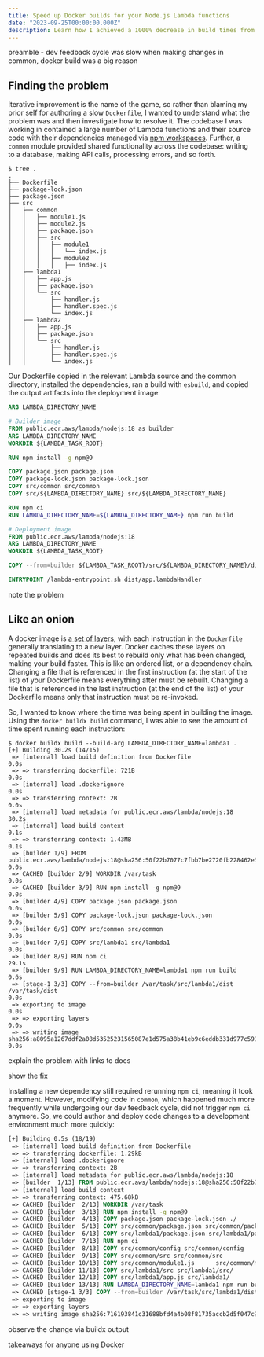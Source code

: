 ```yaml
---
title: Speed up Docker builds for your Node.js Lambda functions
date: "2023-09-25T00:00:00.000Z"
description: Learn how I achieved a 1000% decrease in build times from a few lines worth of code changes in my npm workspace.
---
```


preamble - dev feedback cycle was slow when making changes in common, docker build was a big reason

## Finding the problem

Iterative improvement is the name of the game, so rather than blaming my prior self for authoring a slow `Dockerfile`, I wanted to understand what the problem was and then investigate how to resolve it.
The codebase I was working in contained a large number of Lambda functions and their source code with their dependencies managed via [npm workspaces](https://docs.npmjs.com/cli/v10/using-npm/workspaces?v=true).
Further, a `common` module provided shared functionality across the codebase: writing to a database, making API calls, processing errors, and so forth.

```shell
$ tree .
.
├── Dockerfile
├── package-lock.json
├── package.json
├── src
│   ├── common
│   │   ├── module1.js
│   │   ├── module2.js
│   │   ├── package.json
│   │   ├── src
│   │   │   ├── module1
│   │   │   │   └── index.js
│   │   │   ├── module2
│   │   │   │   ├── index.js
│   ├── lambda1
│   │   ├── app.js
│   │   ├── package.json
│   │   └── src
│   │       ├── handler.js
│   │       ├── handler.spec.js
│   │       └── index.js
│   ├── lambda2
│   │   ├── app.js
│   │   ├── package.json
│   │   └── src
│   │       ├── handler.js
│   │       ├── handler.spec.js
│   │       └── index.js
```

Our Dockerfile copied in the relevant Lambda source and the common directory, installed the dependencies, ran a build with `esbuild`, and copied the output artifacts into the deployment image: 

```Dockerfile
ARG LAMBDA_DIRECTORY_NAME

# Builder image
FROM public.ecr.aws/lambda/nodejs:18 as builder
ARG LAMBDA_DIRECTORY_NAME
WORKDIR ${LAMBDA_TASK_ROOT}

RUN npm install -g npm@9

COPY package.json package.json
COPY package-lock.json package-lock.json
COPY src/common src/common
COPY src/${LAMBDA_DIRECTORY_NAME} src/${LAMBDA_DIRECTORY_NAME}

RUN npm ci
RUN LAMBDA_DIRECTORY_NAME=${LAMBDA_DIRECTORY_NAME} npm run build

# Deployment image
FROM public.ecr.aws/lambda/nodejs:18
ARG LAMBDA_DIRECTORY_NAME
WORKDIR ${LAMBDA_TASK_ROOT}

COPY --from=builder ${LAMBDA_TASK_ROOT}/src/${LAMBDA_DIRECTORY_NAME}/dist ${LAMBDA_TASK_ROOT}/dist

ENTRYPOINT /lambda-entrypoint.sh dist/app.lambdaHandler
```

note the problem 

## Like an onion

A docker image is [a set of layers](https://docs.docker.com/build/guide/layers/), with each instruction in the `Dockerfile` generally translating to a new layer.
Docker caches these layers on repeated builds and does its best to rebuild only what has been changed, making your build faster.
This is like an ordered list, or a dependency chain.
Changing a file that is referenced in the first instruction (at the start of the list) of your Dockerfile means everything after must be rebuilt.
Changing a file that is referenced in the last instruction (at the end of the list)  of your Dockerfile means only that instruction must be re-invoked.

So, I wanted to know where the time was being spent in building the image.
Using the `docker buildx build` command, I was able to see the amount of time spent running each instruction:

```shell
$ docker buildx build --build-arg LAMBDA_DIRECTORY_NAME=lambda1 .
[+] Building 30.2s (14/15)
 => [internal] load build definition from Dockerfile                                                                                           0.0s
 => => transferring dockerfile: 721B                                                                                                           0.0s
 => [internal] load .dockerignore                                                                                                              0.0s
 => => transferring context: 2B                                                                                                                0.0s
 => [internal] load metadata for public.ecr.aws/lambda/nodejs:18                                                                              30.2s
 => [internal] load build context                                                                                                              0.1s
 => => transferring context: 1.43MB                                                                                                            0.1s
 => [builder 1/9] FROM public.ecr.aws/lambda/nodejs:18@sha256:50f22b7077c7fbb7be2720fb228462e332850a4cd48b4132ffc3c171603ab191                 0.0s
 => CACHED [builder 2/9] WORKDIR /var/task                                                                                                     0.0s
 => CACHED [builder 3/9] RUN npm install -g npm@9                                                                                              0.0s
 => [builder 4/9] COPY package.json package.json                                                                                               0.0s
 => [builder 5/9] COPY package-lock.json package-lock.json                                                                                     0.0s
 => [builder 6/9] COPY src/common src/common                                                                                                   0.0s
 => [builder 7/9] COPY src/lambda1 src/lambda1                                                                                                 0.0s
 => [builder 8/9] RUN npm ci                                                                                                                  29.1s
 => [builder 9/9] RUN LAMBDA_DIRECTORY_NAME=lambda1 npm run build                                                                              0.6s
 => [stage-1 3/3] COPY --from=builder /var/task/src/lambda1/dist /var/task/dist                                                                0.0s
 => exporting to image                                                                                                                         0.0s
 => => exporting layers                                                                                                                        0.0s
 => => writing image sha256:a8095a1267ddf2a08d53525231565087e1d575a38b41eb9c6eddb331d977c591                                                   0.0s
```


explain the problem with links to docs

show the fix

Installing a new dependency still required rerunning `npm ci`, meaning it took a moment.
However, modifying code in `common`, which happened much more frequently while undergoing our dev feedback cycle, did not trigger `npm ci` anymore.
So, we could author and deploy code changes to a development environment much more quickly:

```Dockerfile
[+] Building 0.5s (18/19)
 => [internal] load build definition from Dockerfile                                                                                           0.0s
 => => transferring dockerfile: 1.29kB                                                                                                         0.0s
 => [internal] load .dockerignore                                                                                                              0.0s
 => => transferring context: 2B                                                                                                                0.0s
 => [internal] load metadata for public.ecr.aws/lambda/nodejs:18                                                                               0.4s
 => [builder  1/13] FROM public.ecr.aws/lambda/nodejs:18@sha256:50f22b7077c7fbb7be2720fb228462e332850a4cd48b4132ffc3c171603ab191               0.0s
 => [internal] load build context                                                                                                              0.1s
 => => transferring context: 475.68kB                                                                                                          0.0s
 => CACHED [builder  2/13] WORKDIR /var/task                                                                                                   0.0s
 => CACHED [builder  3/13] RUN npm install -g npm@9                                                                                            0.0s
 => CACHED [builder  4/13] COPY package.json package-lock.json ./                                                                              0.0s
 => CACHED [builder  5/13] COPY src/common/package.json src/common/package.json                                                                0.0s
 => CACHED [builder  6/13] COPY src/lambda1/package.json src/lambda1/package.json                                                              0.0s
 => CACHED [builder  7/13] RUN npm ci                                                                                                          0.0s
 => CACHED [builder  8/13] COPY src/common/config src/common/config                                                                            0.0s
 => CACHED [builder  9/13] COPY src/common/src src/common/src                                                                                  0.0s
 => CACHED [builder 10/13] COPY src/common/module1.js      src/common/module2.js       src/common                                              0.0s
 => CACHED [builder 11/13] COPY src/lambda1/src src/lambda1/src/                                                                               0.0s
 => CACHED [builder 12/13] COPY src/lambda1/app.js src/lambda1/                                                                                0.0s
 => CACHED [builder 13/13] RUN LAMBDA_DIRECTORY_NAME=lambda1 npm run build                                                                     0.0s
 => CACHED [stage-1 3/3] COPY --from=builder /var/task/src/lambda1/dist /var/task/dist                                                         0.0s
 => exporting to image                                                                                                                         0.0s
 => => exporting layers                                                                                                                        0.0s
 => => writing image sha256:716193841c31688bfd4a4b08f81735accb2d5f047c9d33fd1d31461b935ecfe4                                                   0.0s
```


observe the change via buildx output

takeaways for anyone using Docker